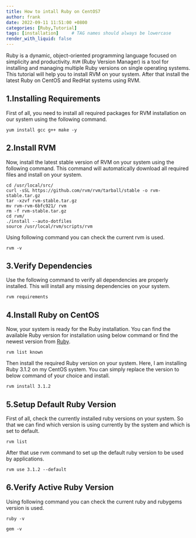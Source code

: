 ```yaml
---
title: How to intall Ruby on CentOS7
author: frank
date: 2022-09-11 11:51:00 +0800
categories: [Ruby,Tutorial]
tags: [installation]     # TAG names should always be lowercase
render_with_liquid: false
---
```


Ruby is a dynamic, object-oriented programming language focused on simplicity and productivity. `RVM` (Ruby Version Manager) is a tool for installing and managing multiple Ruby versions on single operating systems. This tutorial will help you to install RVM on your system. After that install the latest Ruby on CentOS and RedHat systems using RVM.

## 1.Installing Requirements

First of all, you need to install all required packages for RVM installation on our system using the following command.

```shell
yum install gcc g++ make -y
```
## 2.Install RVM
Now, install the latest stable version of RVM on your system using the following command. This command will automatically download all required files and install on your system.
```shell
cd /usr/local/src/
curl -sSL https://github.com/rvm/rvm/tarball/stable -o rvm-stable.tar.gz
tar -xzvf rvm-stable.tar.gz
mv rvm-rvm-6bfc921/ rvm
rm -f rvm-stable.tar.gz 
cd rvm/
./install --auto-dotfiles
source /usr/local/rvm/scripts/rvm
```
Using following command you can check the current rvm is used.

```shell
rvm -v
```
## 3.Verify Dependencies
Use the following command to verify all dependencies are properly installed. This will install any missing dependencies on your system.
```shell 
rvm requirements
```
## 4.Install Ruby on CentOS
Now, your system is ready for the Ruby installation. You can find the available Ruby version for installation using below command or find the newest version from [Ruby](https://www.ruby-lang.org/en/downloads/).
```shell
rvm list known
```
Then install the required Ruby version on your system. Here, I am installing Ruby 3.1.2 on my CentOS system. You can simply replace the version to below command of your choice and install.
```shell
rvm install 3.1.2
```
## 5.Setup Default Ruby Version
First of all, check the currently installed ruby versions on your system. So that we can find which version is using currently by the system and which is set to default.
```shell
rvm list 
```
After that use rvm command to set up the default ruby version to be used by applications.
```shell
rvm use 3.1.2 --default
```

## 6.Verify Active Ruby Version

Using following command you can check the current ruby and rubygems version is used.
```shell
ruby -v
```
```shell
gem -v
```
